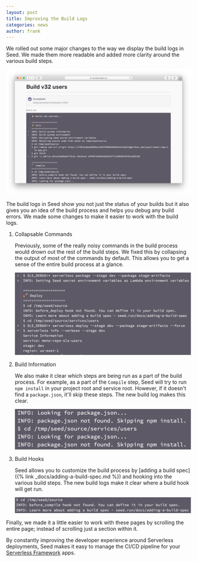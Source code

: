 ```yaml
---
layout: post
title: Improving the Build Logs
categories: news
author: frank
---
```


We rolled out some major changes to the way we display the build logs in Seed. We made them more readable and added more clarity around the various build steps.

![Build logs screenshot](/assets/blog/improving-the-build-logs/build-logs-screenshot.png)

The build logs in Seed show you not just the status of your builds but it also gives you an idea of the build process and helps you debug any build errors. We made some changes to make it easier to work with the build logs.

1. Collapsable Commands

   Previously, some of the really noisy commands in the build process would drown out the rest of the build steps. We fixed this by collapsing the output of most of the commands by default. This allows you to get a sense of the entire build process at a glance.

   ![Collapsed build logs section screenshot](/assets/blog/improving-the-build-logs/collapsed-build-logs-section-screenshot.png)

2. Build Information

   We also make it clear which steps are being run as a part of the build process. For example, as a part of the `Compile` step, Seed will try to run `npm install` in your project root and service root. However, if it doesn't find a `package.json`, it'll skip these steps. The new build log makes this clear.

   ![Build logs info section screenshot](/assets/blog/improving-the-build-logs/build-logs-info-section-screenshot.png)

3. Build Hooks

   Seed allows you to customize the build process by [adding a build spec]({% link _docs/adding-a-build-spec.md %}) and hooking into the various build steps. The new build logs make it clear where a build hook will get run.

   ![Build logs hooks section screenshot](/assets/blog/improving-the-build-logs/build-logs-hooks-section-screenshot.png)

Finally, we made it a little easier to work with these pages by scrolling the entire page; instead of scrolling just a section within it.

By constantly improving the developer experience around Serverless deployments, Seed makes it easy to manage the CI/CD pipeline for your [Serverless Framework](https://serverless.com) apps.
